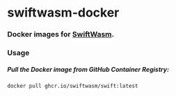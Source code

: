 # swiftwasm-docker

### Docker images for [SwiftWasm](https://swiftwasm.org).


### Usage

##### Pull the Docker image from GitHub Container Registry:

```bash
docker pull ghcr.io/swiftwasm/swift:latest
```

